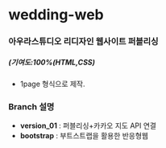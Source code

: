 # wedding-web

### 아우라스튜디오 리디자인 웹사이트 퍼블리싱
##### (기여도:100%(HTML,CSS)

* 1page 형식으로 제작.

### Branch 설명

* **version_01** : 퍼블리싱+카카오 지도 API 연결
* **bootstrap** : 부트스트랩을 활용한 반응형웹 
